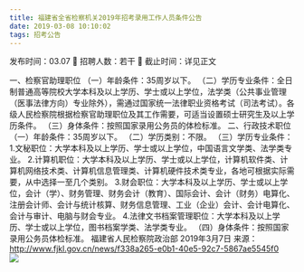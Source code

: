 ```yaml
---
title: 福建省全省检察机关2019年招考录用工作人员条件公告
date: 2019-03-08 10:10:02
tags: 招考公告
---
```

发布时间：03.07   🌟   招聘人数：若干   🌈   截止时间：详见正文
<!-- more -->
一、检察官助理职位
（一）年龄条件：35周岁以下。
（二）学历专业条件：全日制普通高等院校大学本科及以上学历、学士或以上学位，法学类（公共事业管理（医事法律方向）专业除外），需通过国家统一法律职业资格考试（司法考试）。各级人民检察院根据检察官助理职位及其工作需要，可适当设置硕士研究生及以上学历条件。
（三）身体条件：按照国家录用公务员的体检标准。
二、行政技术职位
（一）年龄条件：35周岁以下。
（二）学历类别：不限。
（三）学历专业条件：
1.文秘职位：大学本科及以上学历、学士或以上学位，中国语言文学类、法学类专业。
2.计算机职位：大学本科及以上学历、学士或以上学位，计算机软件类、计算机网络技术类、计算机信息管理类、计算机硬件技术类专业，各地可根据实际需要，从中选择一至几个类别。
3.财会职位：大学本科及以上学历、学士或以上学位，会计（学）、财务管理、财务会计（教育）、国际会计、会计（财务）电算化、注册会计师、会计与统计核算、财务信息管理、工业（企业）会计、会计电算化、会计与审计、电脑与财会专业。
4.法律文书档案管理职位：大学本科及以上学历、学士或以上学位，图书档案学类、法学类专业。
（四）身体条件：按照国家录用公务员体检标准。
福建省人民检察院政治部
2019年3月7日
来源：
http://www.fjkl.gov.cn/news/f338a265-e0b1-40e5-92c7-5867ae5545f0
 
 ![](https://cdn.weiweiblog.cn/20181015134814.png)